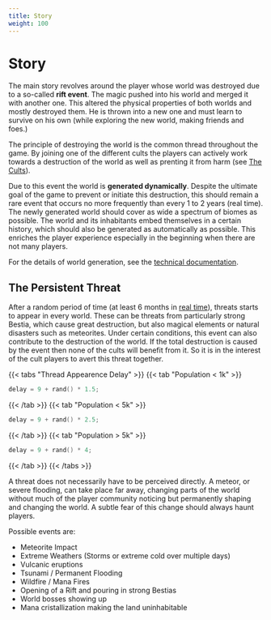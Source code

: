 ```yaml
---
title: Story
weight: 100
---
```

# Story

The main story revolves around the player whose world was destroyed due to a so-called **rift event**. The magic pushed into
his world and merged it with another one. This altered the physical properties of both worlds and mostly destroyed them.
He is thrown into a new one and must learn to survive on his own (while exploring the new world, making friends and foes.)

The principle of destroying the world is the common thread throughout the game. By joining one of the different cults the
players can actively work towards a destruction of the world as well as prenting it from harm (see [The Cults](/docs/mechanics/cults)).

Due to this event the world is **generated dynamically**. Despite the ultimate goal of the game to prevent or initiate this
destruction, this should remain a rare event that occurs no more frequently than every 1 to 2 years (real time). The
newly generated world should cover as wide a spectrum of biomes as possible. The world and its inhabitants embed
themselves in a certain history, which should also be generated as automatically as possible. This enriches the player
experience especially in the beginning when there are not many players.

For the details of world generation, see the [technical documentation](/docs/server/world-generation).

## The Persistent Threat

After a random period of time (at least 6 months in [real time](/docs/mechanics/time)), threats starts to appear in every world. These can be threats
from particularly strong Bestia, which cause great destruction, but also magical elements or natural disasters such as
meteorites. Under certain conditions, this event can also contribute to the destruction of the world. If the total destruction
is caused by the event then none of the cults will benefit from it. So it is in the interest of the cult players to
avert this threat together.

{{< tabs "Thread Appearence Delay" >}}
{{< tab "Population < 1k" >}}

```kotlin
delay = 9 + rand() * 1.5;
```

{{< /tab >}}
{{< tab "Population < 5k" >}}

```kotlin
delay = 9 + rand() * 2.5;
```

{{< /tab >}}
{{< tab "Population > 5k" >}}

```kotlin
delay = 9 + rand() * 4;
```

{{< /tab >}}
{{< /tabs >}}

A threat does not necessarily have to be perceived directly. A meteor, or severe flooding, can take place far away,
changing parts of the world without much of the player community noticing but permanently shaping and changing the world.
A subtle fear of this change should always haunt players.

Possible events are:

* Meteorite Impact
* Extreme Weathers (Storms or extreme cold over multiple days)
* Vulcanic eruptions
* Tsunami / Permanent Flooding
* Wildfire / Mana Fires
* Opening of a Rift and pouring in strong Bestias
* World bosses showing up
* Mana cristallization making the land uninhabitable
